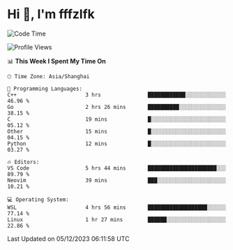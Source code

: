 # Hi 👋, I'm fffzlfk

<!--START_SECTION:waka-->
![Code Time](http://img.shields.io/badge/Code%20Time-610%20hrs%2054%20mins-blue)

![Profile Views](http://img.shields.io/badge/Profile%20Views-0-blue)

📊 **This Week I Spent My Time On** 

```text
🕑︎ Time Zone: Asia/Shanghai

💬 Programming Languages: 
C++                      3 hrs               ████████████░░░░░░░░░░░░░   46.96 % 
Go                       2 hrs 26 mins       ██████████░░░░░░░░░░░░░░░   38.15 % 
C                        19 mins             █░░░░░░░░░░░░░░░░░░░░░░░░   05.12 % 
Other                    15 mins             █░░░░░░░░░░░░░░░░░░░░░░░░   04.15 % 
Python                   12 mins             █░░░░░░░░░░░░░░░░░░░░░░░░   03.27 % 

🔥 Editors: 
VS Code                  5 hrs 44 mins       ██████████████████████░░░   89.79 % 
Neovim                   39 mins             ███░░░░░░░░░░░░░░░░░░░░░░   10.21 % 

💻 Operating System: 
WSL                      4 hrs 56 mins       ███████████████████░░░░░░   77.14 % 
Linux                    1 hr 27 mins        ██████░░░░░░░░░░░░░░░░░░░   22.86 % 
```


 Last Updated on 05/12/2023 06:11:58 UTC
<!--END_SECTION:waka-->

